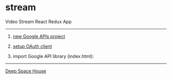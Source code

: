 # stream
Video Stream React Redux App

--------

1) [new Google APIs project](https://console.developers.google.com/projectcreate)

2) [setup OAuth client](https://console.developers.google.com/apis/credentials/oauthclient)

3) import Google API library (index.html): <script src="https://apis.google.com/js/api.js" ></script>


--------

[Deep Space House](https://youtu.be/P15NtXKEM-w?t=4427)
